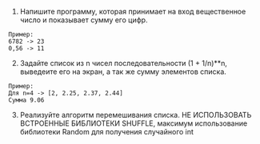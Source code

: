 

   1. Напишите программу, которая принимает на вход вещественное число и показывает сумму его цифр.
   
    Пример:
    6782 -> 23
    0,56 -> 11

   2. Задайте список из n чисел последовательности (1 + 1/n)**n, выведеите его на экран, а так же сумму элементов списка.
   
    Пример:
    Для n=4 -> [2, 2.25, 2.37, 2.44]
    Сумма 9.06

   3. Реализуйте алгоритм перемешивания списка. НЕ ИСПОЛЬЗОВАТЬ ВСТРОЕННЫЕ БИБЛИОТЕКИ SHUFFLE, максимум использование библиотеки Random для получения случайного int
